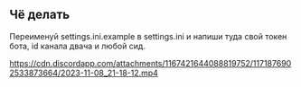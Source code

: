 ## Чё делать

Переименуй settings.ini.example в settings.ini и напиши туда свой токен бота, id канала двача и любой сид.

https://cdn.discordapp.com/attachments/1167421644088819752/1171876902533873664/2023-11-08_21-18-12.mp4
